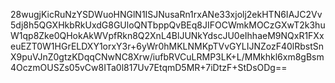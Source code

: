 28wugjKicRuNzYSDWuoHNGlN1ISJNusaRn1rxANe33xjolj2ekHTN6IAJC2Vv5dj8h5QGXHkbRkUxdG8GUloQNTbppQvBEq8JIFOCWmkMOCzGXwT2k3huW1qp8Zke0QHokAkWVpfRkn8Q2XnL4BlJUNkYdscJU0eIhhaeM9NQxR1FXxeuEZT0W1HGrELDXY1orxY3r+6yWr0hMKLNMKpTVvGYLIJNZozF40lRbstSnX9puVJnZ0gtzKDqqCNwNC8Xrw/iufbRVCuLRMP3LK+L/MMkhkl6xm8gBsm4OczmOUSZs05vCw8ITa0l817Uv7EtqmD5MR+7iDtzF+StDsODg==